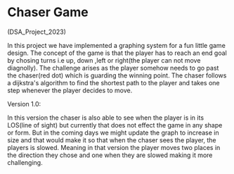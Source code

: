 # Chaser Game
(DSA_Project_2023)

In this project we have implemented a graphing system for a fun little game design. The concept of the game is that the player has to reach an end goal by chosing turns i.e up, down ,left or right(the player can not move diagnolly). The challenge arises as the player somehow needs to go past the chaser(red dot) which is guarding the winning point. The chaser follows a dijkstra's algorithm to find the shortest path to the player and takes one step whenever the player decides to move.

Version 1.0:

In this version the chaser is also able to see when the player is in its LOS(line of sight) but currently that does not effect the game in any shape or form. But in the coming days we might update the graph to increase in size and that would make it so that when the chaser sees the player, the players is slowed. Meaning in that version the player moves two places in the direction they chose and one when they are slowed making it more challenging.
